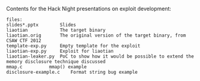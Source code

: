 Contents for the Hack Night presentations on exploit development:

```
files:
slides*.pptx		Slides
liaotian	        The target binary
liaotian.orig		The original version of the target binary, from CSAW CTF 2012
template-exp.py		Empty template for the exploit
liaotian-exp.py		Exploit for liaotian
liaotian-leaker.py	PoC to show how it would be possible to extend the memory disclosure technique discussed
mmap.c			mmap() example
disclosure-example.c	Format string bug example
```